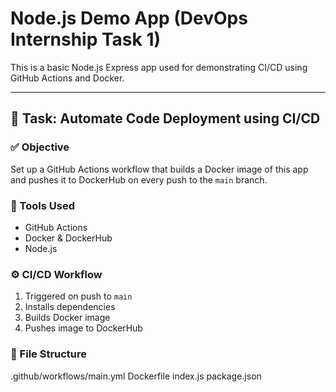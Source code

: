 # Node.js Demo App (DevOps Internship Task 1)

This is a basic Node.js Express app used for demonstrating CI/CD using GitHub Actions and Docker.

---

## 🚀 Task: Automate Code Deployment using CI/CD

### ✅ Objective
Set up a GitHub Actions workflow that builds a Docker image of this app and pushes it to DockerHub on every push to the `main` branch.

### 🔧 Tools Used
- GitHub Actions
- Docker & DockerHub
- Node.js

### ⚙️ CI/CD Workflow
1. Triggered on push to `main`
2. Installs dependencies
3. Builds Docker image
4. Pushes image to DockerHub

### 📂 File Structure
.github/workflows/main.yml
Dockerfile
index.js
package.json